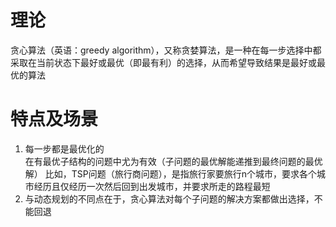 # 理论
贪心算法（英语：greedy algorithm），又称贪婪算法，是一种在每一步选择中都采取在当前状态下最好或最优（即最有利）的选择，从而希望导致结果是最好或最优的算法
# 特点及场景
1. 每一步都是最优化的  
在有最优子结构的问题中尤为有效（子问题的最优解能递推到最终问题的最优解）
比如，TSP问题（旅行商问题），是指旅行家要旅行n个城市，要求各个城市经历且仅经历一次然后回到出发城市，并要求所走的路程最短
2. 与动态规划的不同点在于，贪心算法对每个子问题的解决方案都做出选择，不能回退
